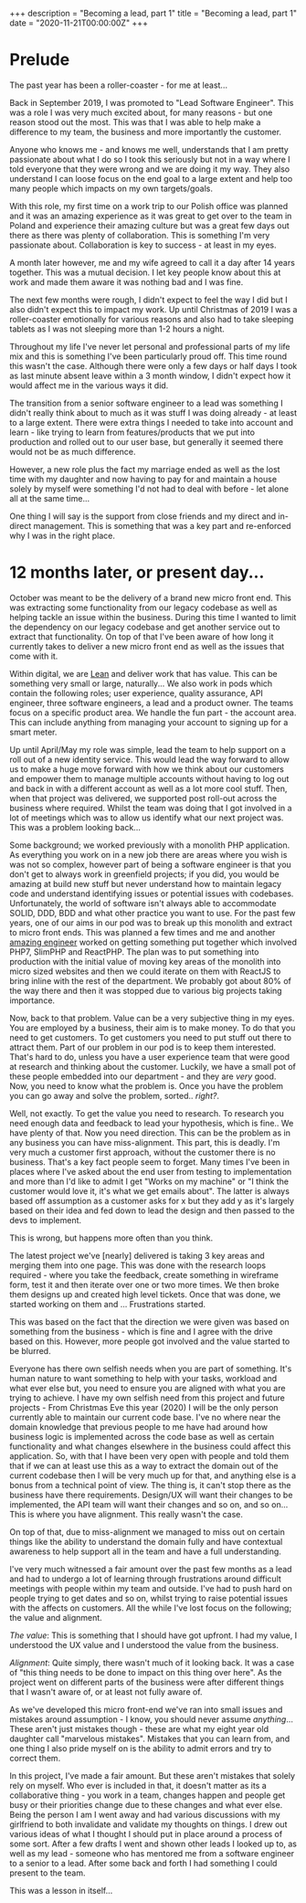 
+++
description = "Becoming a lead, part 1"
title = "Becoming a lead, part 1"
date = "2020-11-21T00:00:00Z"
+++

# Prelude

The past year has been a roller-coaster - for me at least...

Back in September 2019, I was promoted to "Lead Software Engineer". This was a role I was very much excited about, for many reasons - but one reason stood out the most. This was that I was able to help make a difference to my team, the business and more importantly the customer.

Anyone who knows me - and knows me well, understands that I am pretty passionate about what I do so I took this seriously but not in a way where I told everyone that they were wrong and we are doing it my way. They also understand I can loose focus on the end goal to a large extent and help too many people which impacts on my own targets/goals.

With this role, my first time on a work trip to our Polish office was planned and it was an amazing experience as it was great to get over to the team in Poland and experience their amazing culture but was a great few days out there as there was plenty of collaboration. This is something I'm very passionate about. Collaboration is key to success - at least in my eyes.

A month later however, me and my wife agreed to call it a day after 14 years together. This was a mutual decision. I let key people know about this at work and made them aware it was nothing bad and I was fine.

The next few months were rough, I didn't expect to feel the way I did but I also didn't expect this to impact my work. Up until Christmas of 2019 I was a roller-coaster emotionally for various reasons and also had to take sleeping tablets as I was not sleeping more than 1-2 hours a night.

Throughout my life I've never let personal and professional parts of my life mix and this is something I've been particularly proud off. This time round this wasn't the case. Although there were only a few days or half days I took as last minute absent leave within a 3 month window, I didn't expect how it would affect me in the various ways it did.

The transition from a senior software engineer to a lead was something I didn't really think about to much as it was stuff I was doing already - at least to a large extent. There were extra things I needed to take into account and learn - like trying to learn from features/products that we put into production and rolled out to our user base, but generally it seemed there would not be as much difference.

However, a new role plus the fact my marriage ended as well as the lost time with my daughter and now having to pay for and maintain a house solely by myself were something I'd not had to deal with before - let alone all at the same time...
 
One thing I will say is the support from close friends and my direct and in-direct management. This is something that was a key part and re-enforced why I was in the right place.

# 12 months later, or present day...

October was meant to be the delivery of a brand new micro front end. This was extracting some functionality from our legacy codebase as well as helping tackle an issue within the business. During this time I wanted to limit the dependency on our legacy codebase and get another service out to extract that functionality. On top of that I've been aware of how long it currently takes to deliver a new micro front end as well as the issues that come with it.

Within digital, we are [Lean](https://www.lean.org/WhatsLean/) and deliver work that has value. This can be something very small or large, naturally... We also work in pods which contain the following roles; user experience, quality assurance, API engineer, three software engineers, a lead and a product owner. The teams focus on a specific product area. We handle the fun part - the account area. This can include anything from managing your account to signing up for a smart meter.

Up until April/May my role was simple, lead the team to help support on a roll out of a new identity service. This would lead the way forward to allow us to make a huge move forward with how we think about our customers and empower them to manage multiple accounts without having to log out and back in with a different account as well as a lot more cool stuff. Then, when that project was delivered, we supported post roll-out across the business where required. Whilst the team was doing that I got involved in a lot of meetings which was to allow us identify what our next project was. This was a problem looking back...

Some background; we worked previously with a monolith PHP application. As everything you work on in a new job there are areas where you wish is was not so complex, however part of being a software engineer is that you don't get to always work in greenfield projects; if you did, you would be amazing at build new stuff but never understand how to maintain legacy code and understand identifying issues or potential issues with codebases. Unfortunately, the world of software isn't always able to accommodate SOLID, DDD, BDD and what other practice you want to use. For the past few years, one of our aims in our pod was to break up this monolith and extract to micro front ends. This was planned a few times and me and another [amazing engineer](https://www.steadweb.co.uk/about) worked on getting something put together which involved PHP7, SlimPHP and ReactPHP. The plan was to put something into production with the initial value of moving key areas of the monolith into micro sized websites and then we could iterate on them with ReactJS to bring inline with the rest of the department. We probably got about 80% of the way there and then it was stopped due to various big projects taking importance.

Now, back to that problem. Value can be a very subjective thing in my eyes. You are employed by a business, their aim is to make money. To do that you need to get customers. To get customers you need to put stuff out there to attract them. Part of our problem in our pod is to keep them interested. That's hard to do, unless you have a user experience team that were good at research and thinking about the customer. Luckily, we have a small pot of these people embedded into our department - and they are _very_ good. Now, you need to know what the problem is. Once you have the problem you can go away and solve the problem, sorted.. _right?_.

Well, not exactly. To get the value you need to research. To research you need enough data and feedback to lead your hypothesis, which is fine.. We have plenty of that. Now you need direction. This can be the problem as in any business you can have miss-alignment. This part, this is deadly. I'm very much a customer first approach, without the customer there is no business. That's a key fact people seem to forget. Many times I've been in places where I've asked about the end user from testing to implementation and more than I'd like to admit I get "Works on my machine" or "I think the customer would love it, it's what we get emails about". The latter is always based off assumption as a customer asks for x but they add y as it's largely based on their idea and fed down to lead the design and then passed to the devs to implement.

This is wrong, but happens more often than you think.

The latest project we've [nearly] delivered is taking 3 key areas and merging them into one page. This was done with the research loops required - where you take the feedback, create something in wireframe form, test it and then iterate over one or two more times. We then broke them designs up and created high level tickets. Once that was done, we started working on them and ... Frustrations started.

This was based on the fact that the direction we were given was based on something from the business - which is fine and I agree with the drive based on this. However, more people got involved and the value started to be blurred.

Everyone has there own selfish needs when you are part of something. It's human nature to want something to help with your tasks, workload and what ever else but, you need to ensure you are aligned with what you are trying to achieve. I have my own selfish need from this project and future projects - From Christmas Eve this year (2020) I will be the only person currently able to maintain our current code base. I've no where near the domain knowledge that previous people to me have had around how business logic is implemented across the code base as well as certain functionality and what changes elsewhere in the business could affect this application. So, with that I have been very open with people and told them that if we can at least use this as a way to extract the domain out of the current codebase then I will be very much up for that, and anything else is a bonus from a technical point of view. The thing is, it can't stop there as the business have there requirements. Design/UX will want their changes to be implemented, the API team will want their changes and so on, and so on... This is where you have alignment. This really wasn't the case.

On top of that, due to miss-alignment we managed to miss out on certain things like the ability to understand the domain fully and have contextual awareness to help support all in the team and have a full understanding.

I've very much witnessed a fair amount over the past few months as a lead and had to undergo a lot of learning through frustrations around difficult meetings with people within my team and outside. I've had to push hard on people trying to get dates and so on, whilst trying to raise potential issues with the affects on customers. All the while I've lost focus on the following; the value and alignment.

*The value*: This is something that I should have got upfront. I had my value, I understood the UX value and I understood the value from the business. 

*Alignment*: Quite simply, there wasn't much of it looking back. It was a case of "this thing  needs to be done to impact on this thing over here". As the project went on different parts of the business were after different things that I wasn't aware of, or at least not fully aware of.

As we've developed this micro front-end we've ran into small issues and mistakes around assumption - I know, you should never assume _anything_... These aren't just mistakes though - these are what my eight year old daughter call "marvelous mistakes". Mistakes that you can learn from, and one thing I also pride myself on is the ability to admit errors and try to correct them.

In this project, I've made a fair amount. But these aren't mistakes that solely rely on myself. Who ever is included in that, it doesn't matter as its a collaborative thing - you work in a team, changes happen and people get busy or their priorities change due to these changes and what ever else. Being the person I am I went away and had various discussions with my girlfriend to both invalidate and validate my thoughts on things. I drew out various ideas of what I thought I should put in place around a process of some sort. After a few drafts I went and shown other leads I looked up to, as well as my lead - someone who has mentored me from a software engineer to a senior to a lead. After some back and forth I had something I could present to the team.

This was a lesson in itself...
